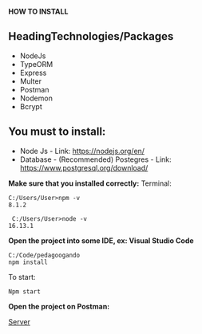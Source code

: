 **HOW TO INSTALL**

## HeadingTechnologies/Packages

 - NodeJs
 - TypeORM
 - Express
 - Multer
 - Postman
 - Nodemon
 - Bcrypt


## You must to install:

 - Node Js - Link: https://nodejs.org/en/
 - Database - (Recommended) Postegres - Link: https://www.postgresql.org/download/
 
 **Make sure that you installed correctly:**
 Terminal:

    C:/Users/User>npm -v
    8.1.2
    
     C:/Users/User>node -v
    16.13.1

**Open the project into some IDE, ex: Visual Studio Code**

    C:/Code/pedagoogando
    npm install
  
  To start:
  

    Npm start
   
   **Open the project on Postman:**

[Server
](http://localhost:8000/)
   

